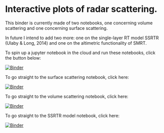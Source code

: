 # Interactive plots of radar scattering.

This binder is currently made of two notebooks, one concerning volume scattering and one concerning surface scattering.

In future I intend to add two more: one on the single-layer RT model SSRTR (Ulaby & Long, 2014) and one on the altimetric functionality of SMRT.

To spin up a jupyter notebook in the cloud and run these notebooks, click the button below:

[![Binder](https://mybinder.org/badge_logo.svg)](https://mybinder.org/v2/gh/robbiemallett/radar_scattering/main)

To go straight to the surface scattering notebook, click here:

[![Binder](https://mybinder.org/badge_logo.svg)](https://mybinder.org/v2/gh/robbiemallett/radar_scattering/main?filepath=Surface_Scattering.ipynb)

To go straight to the volume scattering notebook, click here:

[![Binder](https://mybinder.org/badge_logo.svg)](https://mybinder.org/v2/gh/robbiemallett/radar_scattering/main?filepath=IBA_explore.ipynb)

To go straight to the SSRTR model notebook, click here:

[![Binder](https://mybinder.org/badge_logo.svg)](https://mybinder.org/v2/gh/robbiemallett/radar_scattering/main?filepath=SSRTR_explore.ipynb)
